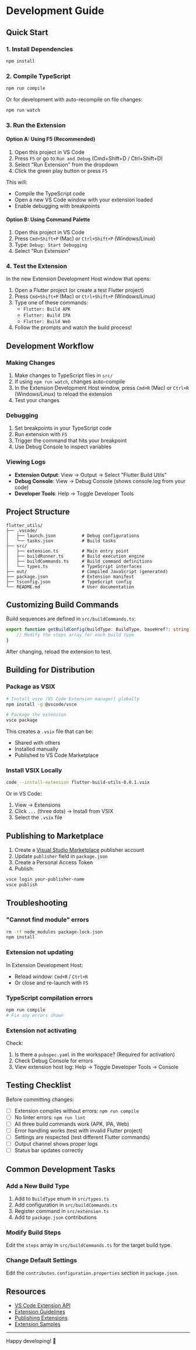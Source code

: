 # Development Guide

## Quick Start

### 1. Install Dependencies

```bash
npm install
```

### 2. Compile TypeScript

```bash
npm run compile
```

Or for development with auto-recompile on file changes:

```bash
npm run watch
```

### 3. Run the Extension

#### Option A: Using F5 (Recommended)

1. Open this project in VS Code
2. Press `F5` or go to `Run and Debug` (Cmd+Shift+D / Ctrl+Shift+D)
3. Select "Run Extension" from the dropdown
4. Click the green play button or press `F5`

This will:
- Compile the TypeScript code
- Open a new VS Code window with your extension loaded
- Enable debugging with breakpoints

#### Option B: Using Command Palette

1. Open this project in VS Code
2. Press `Cmd+Shift+P` (Mac) or `Ctrl+Shift+P` (Windows/Linux)
3. Type: `Debug: Start Debugging`
4. Select "Run Extension"

### 4. Test the Extension

In the new Extension Development Host window that opens:

1. Open a Flutter project (or create a test Flutter project)
2. Press `Cmd+Shift+P` (Mac) or `Ctrl+Shift+P` (Windows/Linux)
3. Type one of these commands:
   - `Flutter: Build APK`
   - `Flutter: Build IPA`
   - `Flutter: Build Web`
4. Follow the prompts and watch the build process!

## Development Workflow

### Making Changes

1. Make changes to TypeScript files in `src/`
2. If using `npm run watch`, changes auto-compile
3. In the Extension Development Host window, press `Cmd+R` (Mac) or `Ctrl+R` (Windows/Linux) to reload the extension
4. Test your changes

### Debugging

1. Set breakpoints in your TypeScript code
2. Run extension with `F5`
3. Trigger the command that hits your breakpoint
4. Use Debug Console to inspect variables

### Viewing Logs

- **Extension Output**: View → Output → Select "Flutter Build Utils"
- **Debug Console**: View → Debug Console (shows console.log from your code)
- **Developer Tools**: Help → Toggle Developer Tools

## Project Structure

```
flutter_utils/
├── .vscode/
│   ├── launch.json          # Debug configurations
│   └── tasks.json           # Build tasks
├── src/
│   ├── extension.ts         # Main entry point
│   ├── buildRunner.ts       # Build execution engine
│   ├── buildCommands.ts     # Build command definitions
│   └── types.ts             # TypeScript interfaces
├── out/                     # Compiled JavaScript (generated)
├── package.json             # Extension manifest
├── tsconfig.json            # TypeScript config
└── README.md                # User documentation
```

## Customizing Build Commands

Build sequences are defined in `src/buildCommands.ts`:

```typescript
export function getBuildConfig(buildType: BuildType, baseHref?: string): BuildConfig {
    // Modify the steps array for each build type
}
```

After changing, reload the extension to test.

## Building for Distribution

### Package as VSIX

```bash
# Install vsce (VS Code Extension manager) globally
npm install -g @vscode/vsce

# Package the extension
vsce package
```

This creates a `.vsix` file that can be:
- Shared with others
- Installed manually
- Published to VS Code Marketplace

### Install VSIX Locally

```bash
code --install-extension flutter-build-utils-0.0.1.vsix
```

Or in VS Code:
1. View → Extensions
2. Click `...` (three dots) → Install from VSIX
3. Select the `.vsix` file

## Publishing to Marketplace

1. Create a [Visual Studio Marketplace](https://marketplace.visualstudio.com/) publisher account
2. Update `publisher` field in `package.json`
3. Create a Personal Access Token
4. Publish:

```bash
vsce login your-publisher-name
vsce publish
```

## Troubleshooting

### "Cannot find module" errors

```bash
rm -rf node_modules package-lock.json
npm install
```

### Extension not updating

In Extension Development Host:
- Reload window: `Cmd+R` / `Ctrl+R`
- Or close and re-launch with `F5`

### TypeScript compilation errors

```bash
npm run compile
# Fix any errors shown
```

### Extension not activating

Check:
1. Is there a `pubspec.yaml` in the workspace? (Required for activation)
2. Check Debug Console for errors
3. View extension host log: Help → Toggle Developer Tools → Console

## Testing Checklist

Before committing changes:

- [ ] Extension compiles without errors: `npm run compile`
- [ ] No linter errors: `npm run lint`
- [ ] All three build commands work (APK, IPA, Web)
- [ ] Error handling works (test with invalid Flutter project)
- [ ] Settings are respected (test different Flutter commands)
- [ ] Output channel shows proper logs
- [ ] Status bar updates correctly

## Common Development Tasks

### Add a New Build Type

1. Add to `BuildType` enum in `src/types.ts`
2. Add configuration in `src/buildCommands.ts`
3. Register command in `src/extension.ts`
4. Add to `package.json` contributions

### Modify Build Steps

Edit the `steps` array in `src/buildCommands.ts` for the target build type.

### Change Default Settings

Edit the `contributes.configuration.properties` section in `package.json`.

## Resources

- [VS Code Extension API](https://code.visualstudio.com/api)
- [Extension Guidelines](https://code.visualstudio.com/api/references/extension-guidelines)
- [Publishing Extensions](https://code.visualstudio.com/api/working-with-extensions/publishing-extension)
- [Extension Samples](https://github.com/microsoft/vscode-extension-samples)

---

Happy developing! 🚀
